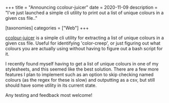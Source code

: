 +++
title = "Announcing ccolour-juicer"
date = 2020-11-09
description = "I've just launched a simple cli utility to print out a list of unique colours in a given css file.."

[taxonomies]
categories = ["Web"]
+++
<div class="text-block">

[ccolour-juicer](https://github.com/BezPowell/ccolour-juicer) is a simple cli utility for extracting a list of unique colours in a given css file. Useful for identifying 'color-creep', or just figuring out what colours you are actually using without having to figure out a bash script for it.

I recently found myself having to get a list of unique colours in one of my stylesheets, and this seemed like the best solution. There are a few more features I plan to implement such as an option to skip checking named colours (as the regex for these is slow) and outputting as a csv, but still should have some utility in its current state.

Any testing and feedback most welcome!

</div>